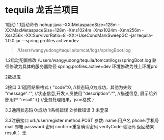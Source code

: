# tequila 龙舌兰项目

1启动
1.1启动命令
nohup java -XX:MetaspaceSize=128m -XX:MaxMetaspaceSize=128m -Xms1024m -Xmx1024m 
-Xmn256m -Xss256k -XX:SurvivorRatio=8 -XX:+UseConcMarkSweepGC -jar tequila-1.0.0.jar --spring.profiles.active=dev
> /Users/wangyudong/tequila/tomcat/logs/springBoot.log

1.2启动配置修改
/Users/wangyudong/tequila/tomcat/logs/springBoot.log 路径修改为具体的服务器路径
spring.profiles.active=dev 环境修改为线上环境pro

2数据库

3接口
3.1返回结果格式
{
    "code":0, //状态码,0为成功，其他为失败
    "message":"", //状态信息,开发人员使用
    "description":"", //描述信息, 展示给外部用户
    "result":{}  //业务处理结果，json格式
}

3.2通用状态码
0:成功
1:系统错误
2:参数错误
3:未登录

3.3注册接口
url:/user/register
method:POST
参数:
name:用户名
phone:手机号
mail:邮箱
password:密码
confirm:重复确认密码
verifyCode:验证码
返回结果result：
无
